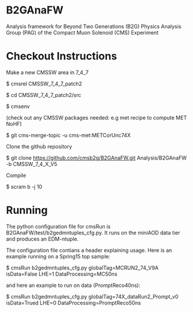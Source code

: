 B2GAnaFW
========

Analysis framework for Beyond Two Generations (B2G) Physics Analysis Group (PAG) of the Compact Muon Solenoid (CMS) Experiment

Checkout Instructions
=====================

Make a new CMSSW area in 7_4_7

$ cmsrel CMSSW_7_4_7_patch2

$ cd CMSSW_7_4_7_patch2/src

$ cmsenv

(check out any CMSSW packages needed: e.g met recipe to compute MET NoHF)

$ git cms-merge-topic -u cms-met:METCorUnc74X

Clone the github repository

$ git clone https://github.com/cmsb2g/B2GAnaFW.git Analysis/B2GAnaFW -b CMSSW_7_4_X_V5

Compile

$ scram b -j 10

Running
=======

The python configuration file for cmsRun is B2GAnaFW/test/b2gedmntuples_cfg.py. It runs on the miniAOD data tier and produces an EDM-ntuple.

The configuration file contians a header explaining usage. Here is an example running on a Spring15 top sample:

$ cmsRun b2gedmntuples_cfg.py globalTag=MCRUN2_74_V9A isData=False LHE=1 DataProcessing=MC50ns
 

and here an example to run on data (PromptReco40ns):

$ cmsRun b2gedmntuples_cfg.py globalTag=74X_dataRun2_Prompt_v0 isData=Trued LHE=0 DataProcessing=PromptReco50ns